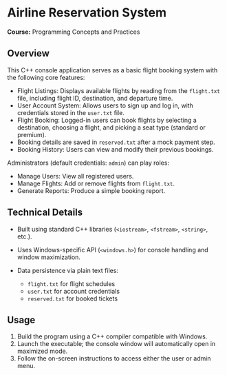 # Airline Reservation System

**Course:** Programming Concepts and Practices

## Overview
This C++ console application serves as a basic flight booking system with the following core features:
- Flight Listings: Displays available flights by reading from the `flight.txt` file, including flight ID, destination, and departure time.
- User Account System: Allows users to sign up and log in, with credentials stored in the `user.txt` file.
- Flight Booking: Logged-in users can book flights by selecting a destination, choosing a flight, and picking a seat type (standard or premium).
- Booking details are saved in `reserved.txt` after a mock payment step.
- Booking History: Users can view and modify their previous bookings.

Administrators (default credentials: `admin`) can play roles:
- Manage Users: View all registered users.
- Manage Flights: Add or remove flights from `flight.txt`.
- Generate Reports: Produce a simple booking report.

## Technical Details
* Built using standard C++ libraries (`<iostream>`, `<fstream>`, `<string>`, etc.).
* Uses Windows-specific API (`<windows.h>`) for console handling and window maximization.
* Data persistence via plain text files:

  * `flight.txt` for flight schedules
  * `user.txt` for account credentials
  * `reserved.txt` for booked tickets

## Usage
1. Build the program using a C++ compiler compatible with Windows.
2. Launch the executable; the console window will automatically open in maximized mode.
3. Follow the on-screen instructions to access either the user or admin menu.


